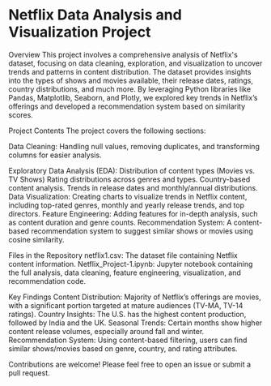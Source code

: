 # Netflix Data Analysis and Visualization Project

Overview
This project involves a comprehensive analysis of Netflix's dataset, focusing on data cleaning, exploration, and visualization to uncover trends and patterns in content distribution. The dataset provides insights into the types of shows and movies available, their release dates, ratings, country distributions, and much more. By leveraging Python libraries like Pandas, Matplotlib, Seaborn, and Plotly, we explored key trends in Netflix’s offerings and developed a recommendation system based on similarity scores.

Project Contents
The project covers the following sections:

Data Cleaning: Handling null values, removing duplicates, and transforming columns for easier analysis.

Exploratory Data Analysis (EDA):
Distribution of content types (Movies vs. TV Shows)
Rating distributions across genres and types.
Country-based content analysis.
Trends in release dates and monthly/annual distributions.
Data Visualization: Creating charts to visualize trends in Netflix content, including top-rated genres, monthly and yearly release trends, and top directors.
Feature Engineering: Adding features for in-depth analysis, such as content duration and genre counts.
Recommendation System: A content-based recommendation system to suggest similar shows or movies using cosine similarity.

Files in the Repository
netflix1.csv: The dataset file containing Netflix content information.
Netflix_Project-1.ipynb: Jupyter notebook containing the full analysis, data cleaning, feature engineering, visualization, and recommendation code.

Key Findings
Content Distribution: Majority of Netflix’s offerings are movies, with a significant portion targeted at mature audiences (TV-MA, TV-14 ratings).
Country Insights: The U.S. has the highest content production, followed by India and the UK.
Seasonal Trends: Certain months show higher content release volumes, especially around fall and winter.
Recommendation System: Using content-based filtering, users can find similar shows/movies based on genre, country, and rating attributes.

Contributions are welcome! Please feel free to open an issue or submit a pull request.
